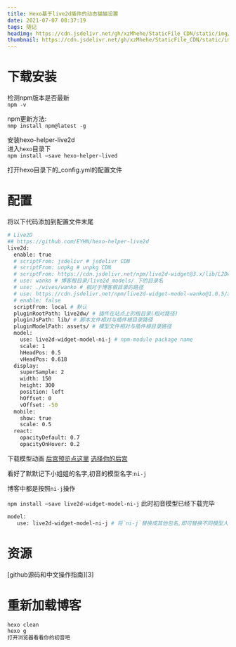 ```yaml
---
title: Hexo基于live2d插件的动态猫猫设置
date: 2021-07-07 08:37:19
tags: 随记
headimg: https://cdn.jsdelivr.net/gh/xzMhehe/StaticFile_CDN/static/img/20210708095955.png
thumbnail: https://cdn.jsdelivr.net/gh/xzMhehe/StaticFile_CDN/static/img/20210708095955.png
---
```


# 下载安装
检测npm版本是否最新             
`npm -v`

npm更新方法:            
`nmp install npm@latest -g`

安装hexo-helper-live2d          
进入`hexo`目录下                  
`npm install –save hexo-helper-lived`
    
打开hexo目录下的_config.yml的配置文件

# 配置
将以下代码添加到配置文件末尾
```bash
# Live2D
## https://github.com/EYHN/hexo-helper-live2d
live2d:
  enable: true
  # scriptFrom: jsdelivr # jsdelivr CDN
  # scriptFrom: unpkg # unpkg CDN
  # scriptFrom: https://cdn.jsdelivr.net/npm/live2d-widget@3.x/lib/L2Dwidget.min.js # 你的自定义 url
  # use: wanko # 博客根目录/live2d_models/ 下的目录名
  # use: ./wives/wanko # 相对于博客根目录的路径
  # use: https://cdn.jsdelivr.net/npm/live2d-widget-model-wanko@1.0.5/assets/wanko.model.json # 你的自定义 url
  # enable: false
  scriptFrom: local # 默认
  pluginRootPath: live2dw/ # 插件在站点上的根目录(相对路径)
  pluginJsPath: lib/ # 脚本文件相对与插件根目录路径
  pluginModelPath: assets/ # 模型文件相对与插件根目录路径
  model:
    use: live2d-widget-model-ni-j # npm-module package name
    scale: 1
    hHeadPos: 0.5
    vHeadPos: 0.618
  display:
    superSample: 2
    width: 150
    height: 300
    position: left
    hOffset: 0
    vOffset: -50
  mobile:
    show: true
    scale: 0.5
  react:
    opacityDefault: 0.7
    opacityOnHover: 0.2
```

下载模型动画
[后宫预览点这里](https://huaji8.top/post/live2d-plugin-2.0/)
[选择你的后宫](https://github.com/xiazeyu/live2d-widget-models)

看好了默默记下小姐姐的名字,初音的模型名字:`ni-j`

博客中都是按照`ni-j`操作

`npm install –save live2d-widget-model-ni-j`
此时初音模型已经下载完毕

```bash
model:
   use: live2d-widget-model-ni-j # 将`ni-j`替换成其他包名,即可替换不同模型人物.
```

# 资源
[github源码和中文操作指南][3]

# 重新加载博客
```bash
hexo clean
hexo g
打开浏览器看看你的初音吧
```